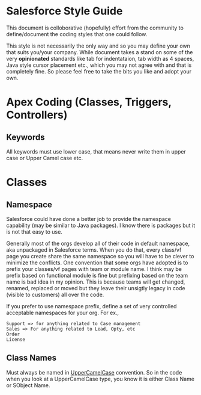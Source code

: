 Salesforce Style Guide
======================

This document is colloborative (hopefully) effort from the community to define/document the coding styles that one could follow. 

This style is not necessarily the only way and so you may define your own that suits you/your company. While document takes a stand on some of the very **opinionated** standards like tab for indentataion, tab width as 4 spaces, Java style cursor placement etc., which you may not agree with and that is completely fine. So please feel free to take the bits you like and adopt your own.

# Apex Coding (Classes, Triggers, Controllers)
## Keywords
All keywords must use lower case, that means never write them in upper case or Upper Camel case etc.


# Classes
## Namespace
Salesforce could have done a better job to provide the namespace capability (may be similar to Java packages). I know there is packages but it is not that easy to use.

Generally most of the orgs develop all of their code in default namespace, aka unpackaged in Salesforce terms. When you do that, every class/vf page you create share the same namespace so you will have to be clever to minimize the conflicts. One convention that some orgs have adopted is to prefix your classes/vf pages with team or module name. I think may be prefix based on functional module is fine but prefixing based on the team name is bad idea in my opinion. This is because teams will get changed, renamed, replaced or moved but they leave their unsigtly legacy in code (visible to customers) all over the code.

If you prefer to use namespace prefix, define a set of very controlled acceptable namespaces for your org. For ex., 
```
Support => for anything related to Case management
Sales => For anything related to Lead, Opty, etc
Order
License
```

## Class Names
Must always be named in [UpperCamelCase](http://c2.com/cgi/wiki?UpperCamelCase) convention. So in the code when you look at a UpperCamelCase type, you know it is either Class Name or SObject Name.
